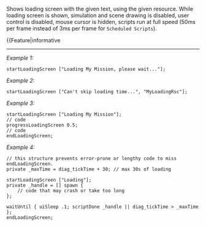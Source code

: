 Shows loading screen with the given text, using the given resource. While loading screen is shown, simulation and scene drawing is disabled, user control is disabled, mouse cursor is hidden, scripts run at full speed (50ms per frame instead of 3ms per frame for `Scheduled Scripts`).<br>

{{Feature|informative


---
*Example 1:*
```sqf
startLoadingScreen ["Loading My Mission, please wait..."];
```

*Example 2:*
```sqf
startLoadingScreen ["Can't skip loading time...", "MyLoadingRsc"];
```

*Example 3:*
```sqf
startLoadingScreen ["Loading My Mission"];
// code
progressLoadingScreen 0.5;
// code
endLoadingScreen;
```

*Example 4:*
```sqf
// this structure prevents error-prone or lengthy code to miss endLoadingScreen.
private _maxTime = diag_tickTime + 30; // max 30s of loading

startLoadingScreen ["Loading"];
private _handle = [] spawn {
	// code that may crash or take too long
};

waitUntil { uiSleep .1; scriptDone _handle || diag_tickTime > _maxTime };
endLoadingScreen;
```